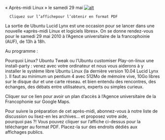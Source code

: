 
 « Après-midi Linux » le samedi 29 mai
[![alt](https://github.com/Dakarlug/scrapper/29mai.png "")](https://github.com/Dakarlug/scrapper/29mai.pdf)
    
      Cliquez sur l’affichepour l’obtenir en format PDF

La sortie de Ubuntu Lucid Lynx est une occasion pour se lancer dans une nouvelle «après-midi Linux et logiciels libres». On se donne rendez-vous pour le samedi 29 mai 2010 à l’Agence universitaire de la francophoinie (AUF), de 13h à 18h. 

Au programme :

Pourquoi Linux?
Ubuntu Tweak ou l’Ubuntu customiser
Play-on-linux
une install-party : venez avec votre ordinateur et nous vous aiderons à y installer le système libre Ubuntu Linux (la dernière version 10.04 Lucid Lynx ). Il faut au minimum un pentium 4 avec 512Mo de mémoire vive, 10Go libres sur le disque dur et une carte réseau.
et bien entendu des rencontres, des échanges, des débats entre utilisateurs, experts ou simples curieux.


Cliquer sur ce lien pour avoir un plan d’accès  à l’Agence universitaire de la Francophonie  sur Google Maps.

Pour suivre la préparation de cet après-midi, abonnez-vous à notre liste de discussion ou lisez-en les archives… et proposez votre aide, pourquoi pas ?!
Vous pouvez cliquer sur l’affiche ci-dessus pour la télécharger au format PDF. Placez-la sur des endroits dédiés aux affichages publics.

    
    
    



    



    



    



    



    



 
    
     